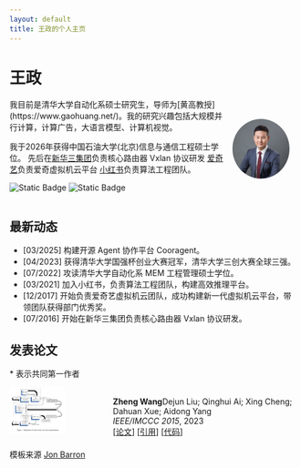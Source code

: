 ```yaml
---
layout: default
title: 王政的个人主页
---
```


# 王政

<div style="display: flex; align-items: center;">
<div style="flex: 3;">
我目前是清华大学自动化系硕士研究生，导师为[黄高教授](https://www.gaohuang.net/)。我的研究兴趣包括大规模并行计算，计算广告，大语言模型、计算机视觉。

我于2026年获得中国石油大学(北京)信息与通信工程硕士学位。
先后在[新华三集团](https://www.h3c.com/cn/)负责核心路由器 Vxlan 协议研发
[爱奇艺](https://www.iqiyi.com/)负责爱奇虚拟机云平台
[小红书](https://www.xiaohongshu.com/)负责算法工程团队。

![Static Badge](https://img.shields.io/badge/Email-z--wang22@mails.tsinghua.edu.cn-blue)
![Static Badge](https://img.shields.io/badge/Github-learningCatHD-green)

</div>
<div style="flex: 1; text-align: center;">
<img src="assets/wangzheng.jpg" alt="王政" style="width: 80%; border-radius: 50%;">
</div>
</div>

## 最新动态

- [03/2025] 构建开源 Agent 协作平台 Cooragent。
- [04/2023] 获得清华大学国强杯创业大赛冠军，清华大学三创大赛全球三强。
- [07/2022] 攻读清华大学自动化系 MEM 工程管理硕士学位。
- [03/2021] 加入小红书，负责算法工程团队，构建高效推理平台。
- [12/2017] 开始负责爱奇艺虚拟机云团队，成功构建新一代虚拟机云平台，带领团队获得部门优秀奖。
- [07/2016] 开始在新华三集团负责核心路由器 Vxlan 协议研发。

## 发表论文

\* 表示共同第一作者

<div style="display: flex; margin-bottom: 20px;">
<div style="flex: 1;">
<img src="assets/a_f.png" alt="论文1" style="width: 60%;">
</div>
<div style="flex: 2; padding-left: 20px;">
<strongA Frequency Domain Scheme for High Speed Telemetry down Hole Wire Line Communication</strong><br>
<strong>Zheng Wang</strong>Dejun Liu; Qinghui Ai; Xing Cheng; Dahuan Xue; Aidong Yang<br>
<em>IEEE/IMCCC 2015</em>, 2023<br>
[<a href="#">论文</a>] [<a href="data/wang2023neurips.bib">引用</a>] [<a href="https://github.com/geogre/efficient-vlm">代码</a>]
</div>
</div>


模板来源 [Jon Barron](https://jonbarron.info/)